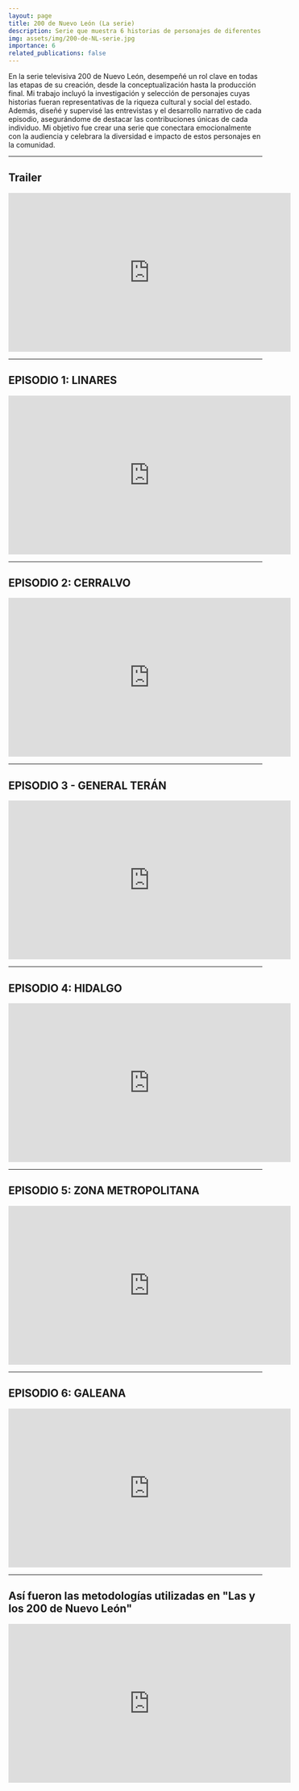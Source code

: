 ```yaml
---
layout: page
title: 200 de Nuevo León (La serie)
description: Serie que muestra 6 historias de personajes de diferentes municipios del estado y su impacto en la cultura y su comunidad.
img: assets/img/200-de-NL-serie.jpg
importance: 6
related_publications: false
---
```


En la serie televisiva 200 de Nuevo León, desempeñé un rol clave en todas las etapas de su creación, desde la conceptualización hasta la producción final. Mi trabajo incluyó la investigación y selección de personajes cuyas historias fueran representativas de la riqueza cultural y social del estado. Además, diseñé y supervisé las entrevistas y el desarrollo narrativo de cada episodio, asegurándome de destacar las contribuciones únicas de cada individuo. Mi objetivo fue crear una serie que conectara emocionalmente con la audiencia y celebrara la diversidad e impacto de estos personajes en la comunidad.

---

## Trailer

<iframe width="560" height="315" src="https://www.youtube.com/embed/yBFbpR6WU_c?si=EEaXSC7h87xsT8ht" title="YouTube video player" frameborder="0" allow="accelerometer; autoplay; clipboard-write; encrypted-media; gyroscope; picture-in-picture; web-share" referrerpolicy="strict-origin-when-cross-origin" allowfullscreen></iframe>

---

## EPISODIO 1: LINARES

<iframe width="560" height="315" src="https://www.youtube.com/embed/ckoEFQFsu0Y?si=AX4HyPf8Ia_wkKZ6" title="YouTube video player" frameborder="0" allow="accelerometer; autoplay; clipboard-write; encrypted-media; gyroscope; picture-in-picture; web-share" referrerpolicy="strict-origin-when-cross-origin" allowfullscreen></iframe>

---

## EPISODIO 2: CERRALVO

<iframe width="560" height="315" src="https://www.youtube.com/embed/5PWDkWN0yJQ?si=RDXZtDBPcJM9xvc_" title="YouTube video player" frameborder="0" allow="accelerometer; autoplay; clipboard-write; encrypted-media; gyroscope; picture-in-picture; web-share" referrerpolicy="strict-origin-when-cross-origin" allowfullscreen></iframe>

---

## EPISODIO 3 - GENERAL TERÁN

<iframe width="560" height="315" src="https://www.youtube.com/embed/NKrLYf-TaBQ?si=85gheMDeGWwR7sam" title="YouTube video player" frameborder="0" allow="accelerometer; autoplay; clipboard-write; encrypted-media; gyroscope; picture-in-picture; web-share" referrerpolicy="strict-origin-when-cross-origin" allowfullscreen></iframe>

---

## EPISODIO 4: HIDALGO

<iframe width="560" height="315" src="https://www.youtube.com/embed/a9gftVcUt1k?si=Nd14KLj7qjJF9XWZ" title="YouTube video player" frameborder="0" allow="accelerometer; autoplay; clipboard-write; encrypted-media; gyroscope; picture-in-picture; web-share" referrerpolicy="strict-origin-when-cross-origin" allowfullscreen></iframe>

---

## EPISODIO 5: ZONA METROPOLITANA

<iframe width="560" height="315" src="https://www.youtube.com/embed/-zMa0qVKoy4?si=krqune4i-Zy4u5Q-" title="YouTube video player" frameborder="0" allow="accelerometer; autoplay; clipboard-write; encrypted-media; gyroscope; picture-in-picture; web-share" referrerpolicy="strict-origin-when-cross-origin" allowfullscreen></iframe>

---

## EPISODIO 6: GALEANA

<iframe width="560" height="315" src="https://www.youtube.com/embed/QdZwYyb8v3w?si=7LCnu1ykQAacCdX8" title="YouTube video player" frameborder="0" allow="accelerometer; autoplay; clipboard-write; encrypted-media; gyroscope; picture-in-picture; web-share" referrerpolicy="strict-origin-when-cross-origin" allowfullscreen></iframe>

---

## Así fueron las metodologías utilizadas en "Las y los 200 de Nuevo León"

<iframe width="560" height="315" src="https://www.youtube.com/embed/jvMqyyXnStM?si=hffRoGCpjK1NLE6i" title="YouTube video player" frameborder="0" allow="accelerometer; autoplay; clipboard-write; encrypted-media; gyroscope; picture-in-picture; web-share" referrerpolicy="strict-origin-when-cross-origin" allowfullscreen></iframe>